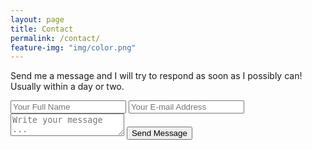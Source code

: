 ```yaml
---
layout: page
title: Contact
permalink: /contact/
feature-img: "img/color.png"
---
```


Send me a message and I will try to respond as soon as I possibly can!  
Usually within a day or two.

<form action="https://getsimpleform.com/messages?form_api_token=1441f62039554a0bbc8ecaa4c3122eb7" method="post">
  <!-- the redirect_to is optional, the form will redirect to the referrer on submission -->
  <input type='hidden' name='redirect_to' value='https://rjmintn.github.io/thank-you/' />
  <input type='text' name='name' placeholder='Your Full Name' />
  <input type='email' name='email' placeholder='Your E-mail Address' />
  <textarea name='message' placeholder='Write your message ...'></textarea>
  <input type='submit' value='Send Message' />
</form>
